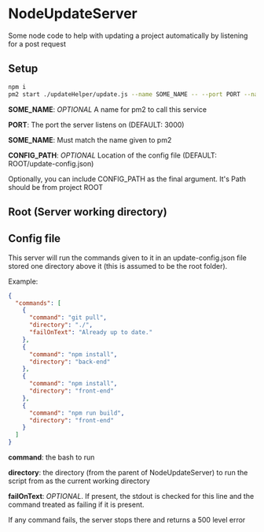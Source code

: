 # NodeUpdateServer

Some node code to help with updating a project automatically by listening for a post request

## Setup

```bash
npm i
pm2 start ./updateHelper/update.js --name SOME_NAME -- --port PORT --name SOME_NAME --config CONFIG_PATH
```

**SOME_NAME**: *OPTIONAL* A name for pm2 to call this service

**PORT**: The port the server listens on (DEFAULT: 3000)

**SOME_NAME**: Must match the name given to pm2

**CONFIG_PATH**: *OPTIONAL* Location of the config file (DEFAULT: ROOT/update-config.json)

Optionally, you can include CONFIG_PATH as the final argument.
It's Path should be from project ROOT

## Root (Server working directory)


## Config file

This server will run the commands given to it in an update-config.json file stored one directory above it
(this is assumed to be the root folder).

Example:

```json
{
  "commands": [
    {
      "command": "git pull",
      "directory": "./",
      "failOnText": "Already up to date."
    },
    {
      "command": "npm install",
      "directory": "back-end"
    },
    {
      "command": "npm install",
      "directory": "front-end"
    },
    {
      "command": "npm run build",
      "directory": "front-end"
    }
  ]
}
```

**command**: the bash to run

**directory**: the directory (from the parent of NodeUpdateServer) to run the script from as the current working directory

**failOnText**: *OPTIONAL*. If present, the stdout is checked for this line and the command treated as failing if it is present.

If any command fails, the server stops there and returns a 500 level error
